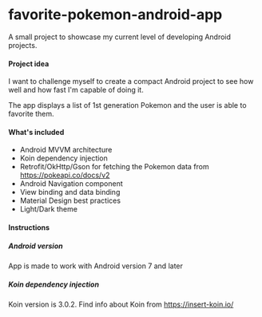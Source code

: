 # favorite-pokemon-android-app
A small project to showcase my current level of developing Android projects.

#### Project idea
I want to challenge myself to create a compact Android project to see how well and how fast I'm capable of doing it.

The app displays a list of 1st generation Pokemon and the user is able to favorite them.

#### What's included
- Android MVVM architecture
- Koin dependency injection
- Retrofit/OkHttp/Gson for fetching the Pokemon data from https://pokeapi.co/docs/v2
- Android Navigation component
- View binding and data binding
- Material Design best practices
- Light/Dark theme

#### Instructions
##### Android version
App is made to work with Android version 7 and later

##### Koin dependency injection
Koin version is 3.0.2. Find info about Koin from https://insert-koin.io/
